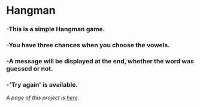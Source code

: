 # Hangman
### -This is a simple Hangman game. 
### -You have three chances when you choose the vowels.
### -A message will be displayed at the end, whether the word was guessed or not.
### -'Try again' is available.
*A page of this project is [here](https://malancaionut.github.io/Hangman/index.html).*
